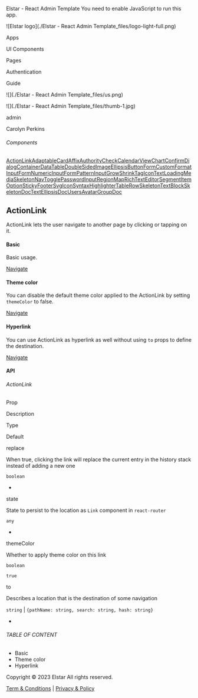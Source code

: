 Elstar - React Admin Template You need to enable JavaScript to run this app.

![Elstar logo](./Elstar - React Admin Template_files/logo-light-full.png)

Apps

UI Components

Pages

Authentication

Guide

![](./Elstar - React Admin Template_files/us.png)

![](./Elstar - React Admin Template_files/thumb-1.jpg)

admin

Carolyn Perkins

###### Components

[ActionLink](https://elstar.themenate.net/docs/shared-component-doc/action-link)[AdaptableCard](https://elstar.themenate.net/docs/shared-component-doc/adaptable-card)[Affix](https://elstar.themenate.net/docs/shared-component-doc/affix)[AuthorityCheck](https://elstar.themenate.net/docs/shared-component-doc/authority-check)[CalendarView](https://elstar.themenate.net/docs/shared-component-doc/calendar-view)[Chart](https://elstar.themenate.net/docs/shared-component-doc/chart)[ConfirmDialog](https://elstar.themenate.net/docs/shared-component-doc/confirm-dialog)[Container](https://elstar.themenate.net/docs/shared-component-doc/container)[DataTable](https://elstar.themenate.net/docs/shared-component-doc/data-table)[DoubleSidedImage](https://elstar.themenate.net/docs/shared-component-doc/double-sided-image)[EllipsisButton](https://elstar.themenate.net/docs/shared-component-doc/ellipsis-button)[FormCustomFormatInput](https://elstar.themenate.net/docs/shared-component-doc/form-custom-format-input)[FormNumericInput](https://elstar.themenate.net/docs/shared-component-doc/form-numeric-input)[FormPatternInput](https://elstar.themenate.net/docs/shared-component-doc/form-pattern-input)[GrowShrinkTag](https://elstar.themenate.net/docs/shared-component-doc/grow-shrink-tag)[IconText](https://elstar.themenate.net/docs/shared-component-doc/icon-text)[Loading](https://elstar.themenate.net/docs/shared-component-doc/loading)[MediaSkeleton](https://elstar.themenate.net/docs/shared-component-doc/media-skeleton)[NavToggle](https://elstar.themenate.net/docs/shared-component-doc/nav-toggle)[PasswordInput](https://elstar.themenate.net/docs/shared-component-doc/password-input)[RegionMap](https://elstar.themenate.net/docs/shared-component-doc/region-map)[RichTextEditor](https://elstar.themenate.net/docs/shared-component-doc/rich-text-editor)[SegmentItemOption](https://elstar.themenate.net/docs/shared-component-doc/segment-item-option)[StickyFooter](https://elstar.themenate.net/docs/shared-component-doc/sticky-footer)[SvgIcon](https://elstar.themenate.net/docs/shared-component-doc/svg-icon)[SyntaxHighlighter](https://elstar.themenate.net/docs/shared-component-doc/syntax-highlighter)[TableRowSkeleton](https://elstar.themenate.net/docs/shared-component-doc/table-row-skeleton)[TextBlockSkeletonDoc](https://elstar.themenate.net/docs/shared-component-doc/text-block-skeleton)[TextEllipsisDoc](https://elstar.themenate.net/docs/shared-component-doc/text-ellipsis)[UsersAvatarGroupDoc](https://elstar.themenate.net/docs/shared-component-doc/users-avatar-group)

## ActionLink

ActionLink lets the user navigate to another page by clicking or tapping on it.

#### Basic

Basic usage.

[Navigate](https://elstar.themenate.net/docs/documentation/introduction)

#### Theme color

You can disable the default theme color applied to the ActionLink by setting `themeColor` to false.

[Navigate](https://elstar.themenate.net/docs/documentation/introduction)

#### Hyperlink

You can use ActionLink as hyperlink as well without using `to` props to define the destination.

[Navigate](https://www.google.com/)

#### API

###### ActionLink

Prop

Description

Type

Default

replace

When true, clicking the link will replace the current entry in the history stack instead of adding a new one

`boolean`

-

state

State to persist to the location as `Link` component in `react-router`

`any`

-

themeColor

Whether to apply theme color on this link

`boolean`

`true`

to

Describes a location that is the destination of some navigation

`string` | `{pathName: string, search: string, hash: string}`

-

###### TABLE OF CONTENT

-   Basic
-   Theme color
-   Hyperlink

Copyright © 2023 Elstar All rights reserved.

[Term & Conditions](https://elstar.themenate.net/#) | [Privacy & Policy](https://elstar.themenate.net/#)
<!--stackedit_data:
eyJoaXN0b3J5IjpbLTM4NTI4OTIzNF19
-->